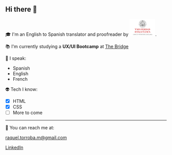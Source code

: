 ## Hi there :flamingo:

:mortar_board: I'm an English to Spanish translator and proofreader by <img src= usal_en_ver.png alt="Escudo Universidad de Salamanca" width="80">. <br>

:books: I'm currently studying a **UX/UI Bootcamp** at [The Bridge](https://thebridge.tech/)

:speak_no_evil: I speak:

- Spanish
- English
- French

:alien: Tech I know:

- [x] HTML
- [x] CSS
- [ ] More to come

---

:door: You can reach me at:

<raquel.torroba.m@gmail.com>

[LinkedIn](https://www.linkedin.com/in/raqueltorroba/)

<!--
**rtorroba/rtorroba** is a ✨ _special_ ✨ repository because its `README.md` (this file) appears on your GitHub profile.

Here are some ideas to get you started:

- 🔭 I’m currently working on ...
- 🌱 I’m currently learning ...
- 👯 I’m looking to collaborate on ...
- 🤔 I’m looking for help with ...
- 💬 Ask me about ...
- 📫 How to reach me: ...
- 😄 Pronouns: ...
- ⚡ Fun fact: ...
-->
